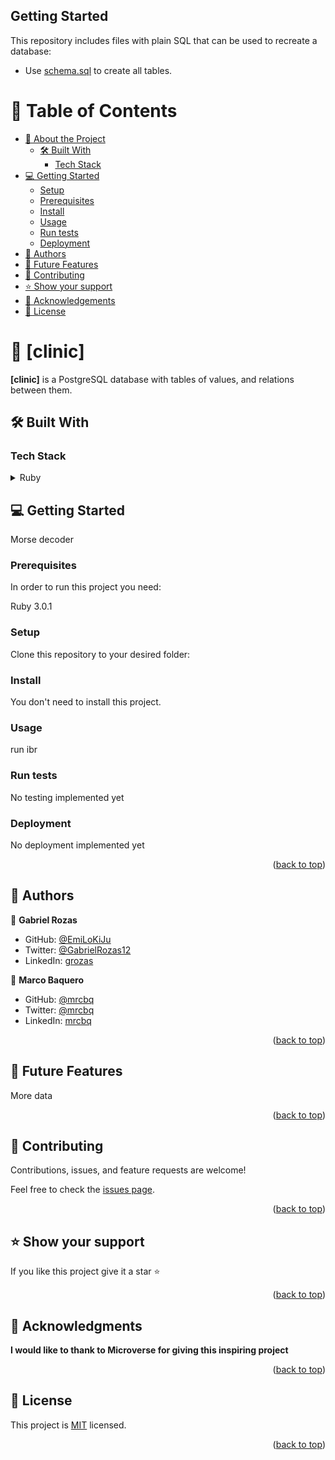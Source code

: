 ## Getting Started

This repository includes files with plain SQL that can be used to recreate a database:

- Use [schema.sql](./schema.sql) to create all tables.
<!-- - Use [data.sql](./data.sql) to populate tables with sample data.
- Check [queries.sql](./queries.sql) for examples of queries that can be run on a newly created database. **Important note: this file might include queries that make changes in the database (e.g., remove records). Use them responsibly!** -->

<a name="readme-top"></a>

# 📗 Table of Contents

- [📖 About the Project](#about-project)
  - [🛠 Built With](#built-with)
    - [Tech Stack](#tech-stack)
- [💻 Getting Started](#getting-started)
  - [Setup](#setup)
  - [Prerequisites](#prerequisites)
  - [Install](#install)
  - [Usage](#usage)
  - [Run tests](#run-tests)
  - [Deployment](#triangular_flag_on_post-deployment)
- [👥 Authors](#authors)
- [🔭 Future Features](#future-features)
- [🤝 Contributing](#contributing)
- [⭐️ Show your support](#support)
- [🙏 Acknowledgements](#acknowledgements)
- [📝 License](#license)

<!-- PROJECT DESCRIPTION -->

# 📖 [clinic] <a name="about-project"></a>

**[clinic]** is a PostgreSQL database with tables of values, and relations between them.

## 🛠 Built With <a name="built-with"></a>

### Tech Stack <a name="tech-stack"></a>

<details>
  <summary>Ruby</summary>
  <ul>
    <li><a href="https://github.com/microverseinc/curriculum-ruby/blob/main/simple-ruby/articles/ruby_installation_instructions.md">Ruby instalation instructions</a></li>
  </ul>
</details>

<!-- GETTING STARTED -->

## 💻 Getting Started <a name="getting-started"></a>

Morse decoder

### Prerequisites

In order to run this project you need:

Ruby 3.0.1

### Setup

Clone this repository to your desired folder:


### Install

You don't need to install this project.

### Usage

run ibr

### Run tests

No testing implemented yet

### Deployment

No deployment implemented yet

<p align="right">(<a href="#readme-top">back to top</a>)</p>

<!-- AUTHORS -->

## 👥 Authors <a name="authors"></a>

👤 **Gabriel Rozas**

- GitHub: [@EmiLoKiJu](https://github.com/EmiLoKiJu)
- Twitter: [@GabrielRozas12](https://twitter.com/GabrielRozas12)
- LinkedIn: [grozas](https://www.linkedin.com/in/grozas/)

👤 **Marco Baquero**

- GitHub: [@mrcbq](https://github.com/mrcbq)
- Twitter: [@mrcbq](https://twitter.com/mrcbq)
- LinkedIn: [mrcbq](https://www.linkedin.com/in/mrcbq/)

<p align="right">(<a href="#readme-top">back to top</a>)</p>

<!-- FUTURE FEATURES -->

## 🔭 Future Features <a name="future-features"></a>

More data

<p align="right">(<a href="#readme-top">back to top</a>)</p>

<!-- CONTRIBUTING -->

## 🤝 Contributing <a name="contributing"></a>

Contributions, issues, and feature requests are welcome!

Feel free to check the [issues page](../../issues/).

<p align="right">(<a href="#readme-top">back to top</a>)</p>

<!-- SUPPORT -->

## ⭐️ Show your support <a name="support"></a>

If you like this project give it a star ⭐️

<p align="right">(<a href="#readme-top">back to top</a>)</p>

<!-- ACKNOWLEDGEMENTS -->

## 🙏 Acknowledgments <a name="acknowledgements"></a>

**I would like to thank to Microverse for giving this inspiring project**

<p align="right">(<a href="#readme-top">back to top</a>)</p>

<!-- LICENSE -->

## 📝 License <a name="license"></a>

This project is [MIT](./MIT.md) licensed.

<p align="right">(<a href="#readme-top">back to top</a>)</p>

